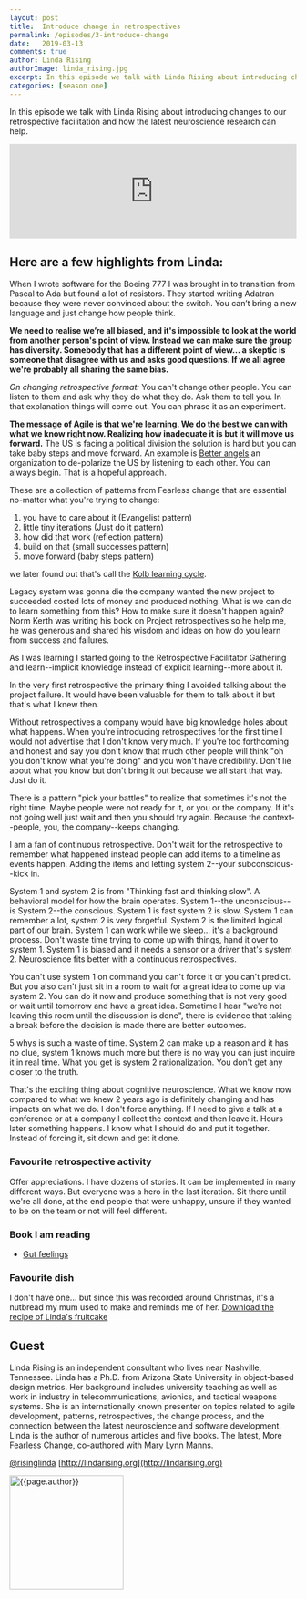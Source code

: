 ```yaml
---
layout: post
title:  Introduce change in retrospectives
permalink: /episodes/3-introduce-change
date:   2019-03-13
comments: true
author: Linda Rising
authorImage: linda_rising.jpg
excerpt: In this episode we talk with Linda Rising about introducing changes to our retrospective facilitation and how the latest neuroscience research can help.
categories: [season one]
---
```


In this episode we talk with Linda Rising about introducing changes to our retrospective facilitation and how the latest neuroscience research can help.

<iframe width="100%" height="166" scrolling="no" frameborder="no" allow="autoplay" src="https://w.soundcloud.com/player/?url=https%3A//api.soundcloud.com/tracks/563782692%3Fsecret_token%3Ds-09Kql&color=%23ff5500&auto_play=false&hide_related=false&show_comments=true&show_user=true&show_reposts=false&show_teaser=true"></iframe>

## Here are a few highlights from Linda:

When I wrote software for the Boeing 777 I was brought in to transition from Pascal to Ada but found a lot of resistors. They started writing Adatran because they were never convinced about the switch. You can’t bring a new language and just change how people think.

**We need to realise we’re all biased, and it's impossible to look at the world from another person's point of view. Instead we can make sure the group has diversity. Somebody that has a different point of view... a skeptic is someone that disagree with us and asks good questions. If we all agree we're probably all sharing the same bias.**

*On changing retrospective format:* You can't change other people. You can listen to them and ask why they do what they do. Ask them to tell you. In that explanation things will come out. You can phrase it as an experiment.

**The message of Agile is that we're learning. We do the best we can with what we know right now. Realizing how inadequate it is but it will move us forward.** The US is facing a political division the solution is hard but you can take baby steps and move forward. An example is [Better angels](https://www.better-angels.org) an organization to de-polarize the US by listening to each other. You can always begin. That is a hopeful approach.

These are a collection of patterns from Fearless change that are essential no-matter what you're trying to change:

1. you have to care about it (Evangelist pattern)
1. little tiny iterations (Just do it pattern)
1. how did that work (reflection pattern) 
1. build on that (small successes pattern)
1. move forward (baby steps pattern)

we later found out that's call the [Kolb learning cycle](https://www.simplypsychology.org/learning-kolb.html).

Legacy system was gonna die the company wanted the new project to succeeded costed lots of money and produced nothing. What is we can do to learn something from this? How to make sure it doesn't happen again? Norm Kerth was writing his book on Project retrospectives so he help me, he was generous and shared his wisdom and ideas on how do you learn from success and failures.

As I was learning I started going to the Retrospective Facilitator Gathering and learn--implicit knowledge instead of explicit learning--more about it. 

In the very first retrospective the primary thing I avoided talking about the project failure. It would have been valuable for them to talk about it but that's what I knew then.

Without retrospectives a company would have big knowledge holes about what happens. When you're introducing retrospectives for the first time I would not advertise that I don't know very much. If you're too forthcoming and honest and say you don't know that much other people will think "oh you don't know what you're doing" and you won't have credibility. Don't lie about what you know but don't bring it out because we all start that way. Just do it.

There is a pattern "pick your battles" to realize that sometimes it's not the right time. Maybe people were not ready for it, or you or the company. If it's not going well just wait and then you should try again. Because the context--people, you, the company--keeps changing.

I am a fan of continuous retrospective. Don't wait for the retrospective to remember what happened instead people can add items to a timeline as events happen. Adding the items and letting system 2--your subconscious--kick in.

System 1 and system 2 is from "Thinking fast and thinking slow". A behavioral model for how the brain operates. System 1--the unconscious--is System 2--the conscious. System 1 is fast system 2 is slow. System 1 can remember a lot, system 2 is very forgetful. System 2 is the limited logical part of our brain. System 1 can work while we sleep... it's a background process. Don't waste time trying to come up with things, hand it over to system 1. System 1 is biased and it needs a sensor or a driver that's system 2. Neuroscience fits better with a continuous retrospectives.

You can't use system 1 on command you can't force it or you can't predict. But you also can't just sit in a room to wait for a great idea to come up via system 2. You can do it now and produce something that is not very good or wait until tomorrow and have a great idea. Sometime I hear "we're not leaving this room until the discussion is done", there is evidence that taking a break before the decision is made there are better outcomes.

5 whys is such a waste of time. System 2 can make up a reason and it has no clue, system 1 knows much more but there is no way you can just inquire it in real time. What you get is system 2 rationalization. You don't get any closer to the truth.

That's the exciting thing about cognitive neuroscience. What we know now compared to what we knew 2 years ago is definitely changing and has impacts on what we do. I don't force anything. If I need to give a talk at a conference or at a company I collect the context and then leave it. Hours later something happens. I know what I should do and put it together. Instead of forcing it, sit down and get it done.

### Favourite retrospective activity

Offer appreciations. I have dozens of stories. It can be implemented in many different ways. But everyone was a hero in the last iteration. Sit there until we're all done, at the end people that were unhappy, unsure if they wanted to be on the team or not will feel different.

### Book I am reading

* [Gut feelings](https://www.amazon.com/Gut-Feelings-Intelligence-Gerd-Gigerenzer/dp/0143113763)

### Favourite dish

I don't have one... but since this was recorded around Christmas, it's a nutbread my mum used to make and reminds me of her. [Download the recipe of Linda's fruitcake](/assets/Ruths_Fruitcake.docx)

## Guest

Linda Rising is an independent consultant who lives near Nashville, Tennessee. Linda has a Ph.D. from Arizona State University in object-based design metrics. Her background includes university teaching as well as work in industry in telecommunications, avionics, and tactical weapons systems. She is an internationally known presenter on topics related to agile development, patterns, retrospectives, the change process, and the connection between the latest neuroscience and software development. Linda is the author of numerous articles and five books. The latest, More Fearless Change, co-authored with Mary Lynn Manns.

[@risinglinda](https://twitter.com/risinglinda)
[http://lindarising.org](http://lindarising.org)


<img width="200px" src="/assets/{{page.authorImage}}" alt="{{page.author}}">
                            
